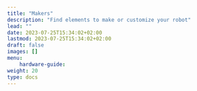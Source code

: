 ```yaml
---
title: "Makers"
description: "Find elements to make or customize your robot"
lead: ""
date: 2023-07-25T15:34:02+02:00
lastmod: 2023-07-25T15:34:02+02:00
draft: false
images: []
menu:
    hardware-guide:
weight: 20
type: docs
---
```


